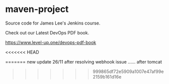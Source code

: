 # maven-project
Source code for James Lee's Jenkins course.

Check out our Latest DevOps PDF book.

https://www.level-up.one/devops-pdf-book

<<<<<<< HEAD

=======
new update 26/11 after resolving webhook issue ......
after tomcat 

>>>>>>> 999865df72e5909a1007e47af99e2159b161d16e
